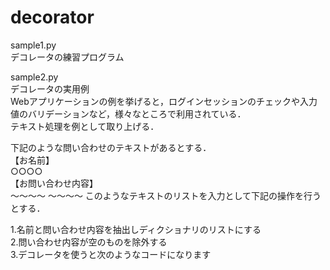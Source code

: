 # decorator
sample1.py  
デコレータの練習プログラム
  
sample2.py  
デコレータの実用例  
Webアプリケーションの例を挙げると，ログインセッションのチェックや入力値のバリデーションなど，様々なところで利用されている．  
テキスト処理を例として取り上げる．  
  
下記のような問い合わせのテキストがあるとする．  
【お名前】  
○○○○  
【お問い合わせ内容】  
〜〜〜〜
〜〜〜〜
このようなテキストのリストを入力として下記の操作を行うとする．

1.名前と問い合わせ内容を抽出しディクショナリのリストにする  
2.問い合わせ内容が空のものを除外する  
3.デコレータを使うと次のようなコードになります  
